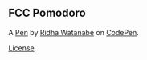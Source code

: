 FCC Pomodoro
------------


A [Pen](https://codepen.io/xsjark/pen/qjXQzO) by [Ridha Watanabe](https://codepen.io/xsjark) on [CodePen](https://codepen.io).

[License](https://codepen.io/xsjark/pen/qjXQzO/license).